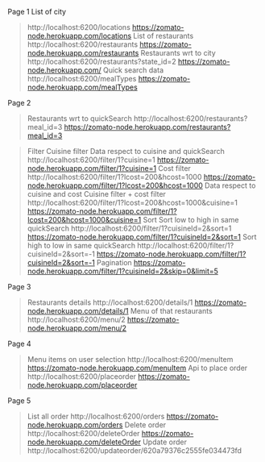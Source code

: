 Page 1
 List of city
> http://localhost:6200/locations
> https://zomato-node.herokuapp.com/locations
 List of restaurants 
> http://localhost:6200/restaurants
> https://zomato-node.herokuapp.com/restaurants
 Restaurants wrt to city 
> http://localhost:6200/restaurants?state_id=2
> https://zomato-node.herokuapp.com/
 Quick search data  
> http://localhost:6200/mealTypes
> https://zomato-node.herokuapp.com/mealTypes


Page 2
> Restaurants wrt to quickSearch 
> http://localhost:6200/restaurants?meal_id=3
> https://zomato-node.herokuapp.com/restaurants?meal_id=3

> Filter
> Cuisine filter
> Data respect to cuisine and quickSearch 
> http://localhost:6200/filter/1?cuisine=1
> https://zomato-node.herokuapp.com/filter/1?cuisine=1
> Cost filter
> http://localhost:6200/filter/1?lcost=200&hcost=1000
> https://zomato-node.herokuapp.com/filter/1?lcost=200&hcost=1000
> Data respect to cuisine and cost 
> Cuisine filter + cost filter 
> http://localhost:6200/filter/1?lcost=200&hcost=1000&cuisine=1
> https://zomato-node.herokuapp.com/filter/1?lcost=200&hcost=1000&cuisine=1
>Sort
> Sort low to high in same quickSearch
> http://localhost:6200/filter/1?cuisineId=2&sort=1
> https://zomato-node.herokuapp.com/filter/1?cuisineId=2&sort=1
> Sort high to low in same quickSearch
> http://localhost:6200/filter/1?cuisineId=2&sort=-1
> https://zomato-node.herokuapp.com/filter/1?cuisineId=2&sort=-1
> Pagination
> https://zomato-node.herokuapp.com/filter/1?cuisineId=2&skip=0&limit=5

Page 3
> Restaurants details
> http://localhost:6200/details/1
> https://zomato-node.herokuapp.com/details/1
> Menu of that restaurants
> http://localhost:6200/menu/2
> https://zomato-node.herokuapp.com/menu/2

Page 4
> Menu items on user selection
> http://localhost:6200/menuItem
> https://zomato-node.herokuapp.com/menuItem
> Api to place order
> http://localhost:6200/placeorder
> https://zomato-node.herokuapp.com/placeorder

Page 5
> List all order
> http://localhost:6200/orders 
> https://zomato-node.herokuapp.com/orders
> Delete order 
> http://localhost:6200/deleteOrder
> https://zomato-node.herokuapp.com/deleteOrder
> Update order
> http://localhost:6200/updateorder/620a79376c2555fe034473fd
